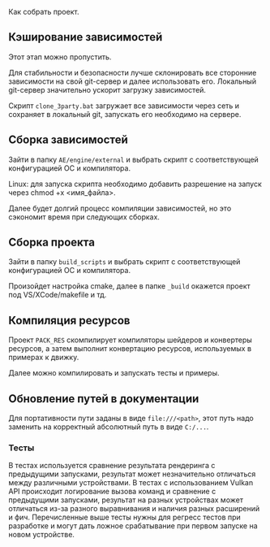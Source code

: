 Как собрать проект.

## Кэширование зависимостей

Этот этап можно пропустить.

Для стабильности и безопасности лучше склонировать все сторонние зависимости на свой git-сервер и далее использовать его. Локальный git-сервер значительно ускорит загрузку зависимостей.

Скрипт `clone_3party.bat` загружает все зависимости через сеть и сохраняет в локальный git, запускать его необходимо на сервере.


## Сборка зависимостей

Зайти в папку `AE/engine/external` и выбрать скрипт с соответствующей конфигурацией ОС и компилятора.

Linux: для запуска скрипта необходимо добавить разрешение на запуск через chmod +x <имя_файла>.

Далее будет долгий процесс компиляции зависимостей, но это сэкономит время при следующих сборках.


## Сборка проекта

Зайти в папку `build_scripts` и выбрать скрипт с соответствующей конфигурацией ОС и компилятора.

Произойдет настройка cmake, далее в папке `_build` окажется проект под VS/XCode/makefile и тд.


## Компиляция ресурсов

Проект `PACK_RES` скомпилирует компиляторы шейдеров и конвертеры ресурсов, а затем выполнит конвертацию ресурсов, используемых в примерах к движку.

Далее можно компилировать и запускать тесты и примеры.


## Обновление путей в документации

Для портативности пути заданы в виде `file:///<path>`, этот путь надо заменить на корректный абсолютный путь в виде `C:/...`.


### Тесты

В тестах используется сравнение результата рендеринга с предыдущими запусками, результат может незначительно отличаться между различными устройствами.
В тестах с использованием Vulkan API происходит логирование вызова команд и сравнение с предыдущими запусками, результат на разных устройствах может отличаться из-за разного выравнивания и наличия разных расширений и фич.
Перечисленные выше тесты нужны для регресс тестов при разработке и могут дать ложное срабатывание при первом запуске на новом устройстве.

